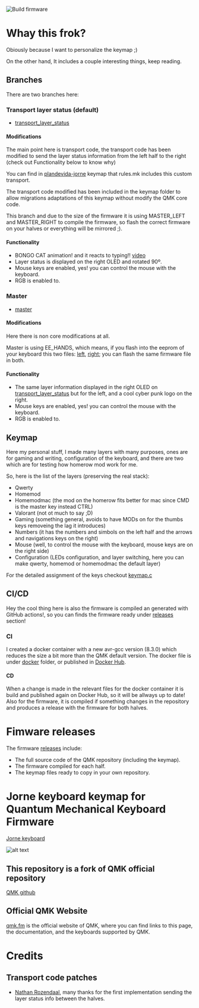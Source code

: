 ![Build firmware](https://github.com/plandevida/qmk_firmware/workflows/Build%20firmware/badge.svg?branch=transport_layer_status)

# Whay this frok?
Obiously because I want to personalize the keymap ;)

On the other hand, It includes a couple interesting things, keep reading.

## Branches
There are two branches here:

### Transport layer status (default)
* [transport_layer_status](https://github.com/plandevida/qmk_firmware/tree/transport_layer_status)

#### Modifications
The main point here is transport code, the transport code has been modified to send the layer status information from the left half to the right (check out Functionality below to know why)

You can find in [plandevida-jorne](https://github.com/plandevida/qmk_firmware/tree/transport_layer_status/keyboards/crkbd/keymaps/plandevida-jorne) keymap that rules.mk includes this custom transport.

The transport code modified has been included in the keymap folder to allow migrations adaptations of this keymap without modify the QMK core code.

This branch and due to the size of the firmware it is using MASTER_LEFT and MASTER_RIGHT to compile the firmware, so flash the correct firmware on your halves or everything will be mirrored ;).

#### Functionality
* BONGO CAT animation! and it reacts to typing!! [video](https://discord.com/channels/574598631399751680/574739675013578753/795365516813533194)
* Layer status is displayed on the right OLED and rotated 90º.
* Mouse keys are enabled, yes! you can control the mouse with the keyboard.
* RGB is enabled to.

### Master
* [master](https://github.com/plandevida/qmk_firmware/tree/master)

#### Modifications
Here there is non core modifications at all.

Master is using EE_HANDS, which means, if you flash into the eeprom of your keyboard this two files: [left](https://github.com/plandevida/qmk_firmware/blob/transport_layer_status/quantum/split_common/eeprom-lefthand.eep), [right](https://github.com/plandevida/qmk_firmware/blob/transport_layer_status/quantum/split_common/eeprom-righthand.eep); you can flash the same firmware file in both.

#### Functionality
* The same layer information displayed in the right OLED on [transport_layer_status](https://github.com/plandevida/qmk_firmware/tree/transport_layer_status) but for the left, and a cool cyber punk logo on the right.
* Mouse keys are enabled, yes! you can control the mouse with the keyboard.
* RGB is enabled to.

## Keymap
Here my personal stuff, I made many layers with many purposes, ones are for gaming and writing, configuration of the keyboard, and there are two which are for testing how homerow mod work for me.

So, here is the list of the layers (preserving the real stack):
* Qwerty
* Homemod
* Homemodmac (the mod on the homerow fits better for mac since CMD is the master key instead CTRL)
* Valorant (not ot much to say ;D)
* Gaming (something general, avoids to have MODs on for the thumbs keys removeing the lag it introduces)
* Numbers (it has the numbers and simbols on the left half and the arrows and navigations keys on the right)
* Mouse (well, to control the mouse with the keyboard, mouse keys are on the right side)
* Configuration (LEDs configuration, and layer switching, here you can make qwerty, homemod or homemodmac the default layer)

For the detailed assignment of the keys checkout [keymap.c](https://github.com/plandevida/qmk_firmware/blob/transport_layer_status/keyboards/crkbd/keymaps/plandevida-jorne/keymap.c)

## CI/CD
Hey the cool thing here is also the firmware is compiled an generated with GitHub actions!, so you can finds the firmware ready under [releases](https://github.com/plandevida/qmk_firmware/releases) section!

### CI
I created a docker container with a new avr-gcc version (8.3.0) which reduces the size a bit more than the QMK default version.
The docker file is under [docker](https://github.com/plandevida/qmk_firmware/tree/transport_layer_status/docker) folder, or published in [Docker Hub](https://hub.docker.com/repository/docker/plandevida/qmk_basedevel).

#### CD
When a change is made in the relevant files for the docker container it is build and published again on Docker Hub, so it will be allways up to date!
Also for the firmware, it is compiled if something changes in the repository and produces a release with the firmware for both halves.

# Fimware releases
The firmware [releases](https://github.com/plandevida/qmk_firmware/releases) include:
* The full source code of the QMK repository (including the keymap).
* The firmware compiled for each half.
* The keymap files ready to copy in your own repository.

# Jorne keyboard keymap for Quantum Mechanical Keyboard Firmware

[Jorne keyboard](https://github.com/joric/jorne/wiki)

![alt text](https://camo.githubusercontent.com/9254df4202c77b31b4634170f2b75fd5fb5153a7a151aba97292106e04b5990f/68747470733a2f2f692e696d6775722e636f6d2f5566745a435a532e6a7067)

## This repository is a fork of QMK official repository

[QMK github](https://github.com/qmk/qmk_firmware)

## Official QMK Website

[qmk.fm](https://qmk.fm) is the official website of QMK, where you can find links to this page, the documentation, and the keyboards supported by QMK.

# Credits
## Transport code patches
* [Nathan Rozendaal](https://github.com/Nathan-Rozendaal), many thanks for the first implementation sending the layer status info between the halves.
